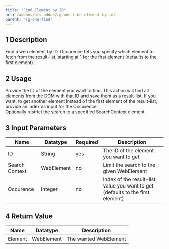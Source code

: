 ```yaml
---
title: "Find Element by ID"
url: /addons/ats-addon/rg-one-find-element-by-id/
parent: "rg-one-find"
---
```


## 1 Description

Find a web element by ID. Occurence lets you specify which element to fetch from the result-list, starting at 1 for the first element (defaults to the first element).

## 2 Usage

Provide the ID of the element you want to find. This action will find all elements from the DOM with that ID and save them as a result-list. If you want, to get another element instead of the first element of the result-list, provide an index as input for the Occurence.  
Optionally restrict the search to a specified SearchContext element.

## 3 Input Parameters

Name | Datatype | Required | Description
---- | -------- | ------- |---------------
ID| String | yes |  The ID of the element you want to get  
Search Context | WebElement | no | Limit the search to the given WebElement
Occurence | Integer | no | Index of the result-list value you want to get (defaults to the first element)

## 4 Return Value

Name | Datatype | Description
---- | --------- | ---------------
Element | WebElement | The wanted WebElement
